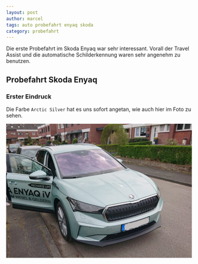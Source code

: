 ```yaml
---
layout: post
author: marcel
tags: auto probefahrt enyaq skoda
category: probefahrt
---
```


Die erste Probefahrt im Skoda Enyaq war sehr interessant. Vorall der Travel Assist und die automatische Schilderkennung waren sehr angenehm zu benutzen.


## Probefahrt Skoda Enyaq

### Erster Eindruck

Die Farbe `Arctic Silver` hat es uns sofort angetan, wie auch hier im Foto zu sehen.

![Skoda Enyaq IV 80](/assets/images/2021-05-03/Skoda-Enyaq-iV-80-arctic-silver.jpg)
